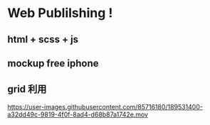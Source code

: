 # Web Publilshing !

## html + scss + js

## mockup free iphone
## grid 利用

https://user-images.githubusercontent.com/85716180/189531400-a32dd49c-9819-4f0f-8ad4-d68b87a1742e.mov

